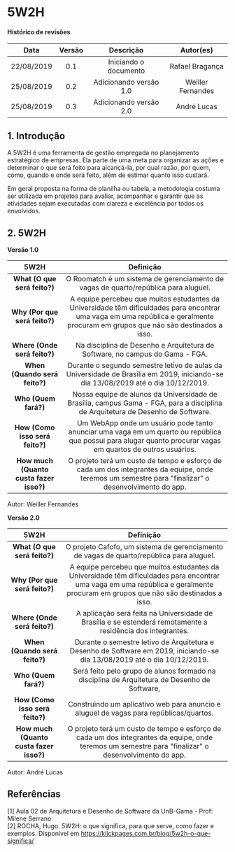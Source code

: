 # 5W2H

#### Histórico de revisões
|   Data   |  Versão  |        Descrição       |          Autor(es)          |
|:--------:|:--------:|:----------------------:|:---------------------------:|
|22/08/2019|   0.1    | Iniciando o documento       |  Rafael Bragança   |
| 25/08/2019 | 0.2 | Adicionando versão 1.0 | Weiller Fernandes |
| 25/08/2019 | 0.3 | Adicionando versão 2.0 | André Lucas |

## 1. Introdução

A 5W2H é uma ferramenta de gestão empregada no planejamento estratégico de empresas. Ela parte de uma meta para organizar as ações e determinar o que será feito para alcançá-la, por qual razão, por quem, como, quando e onde será feito, além de estimar quanto isso custará.

Em geral proposta na forma de planilha ou tabela, a metodologia costuma ser utilizada em projetos para avaliar, acompanhar e garantir que as atividades sejam executadas com clareza e excelência por todos os envolvidos.

## 2. 5W2H

**Versão 1.0**

|5W2H|Definição|
|:--:|:--:|
|**What (O que será feito?)**| O Roomatch é um sistema de gerenciamento de vagas de quarto/república para aluguel. |
|**Why (Por que será feito?)**| A equipe percebeu que muitos estudantes da Universidade têm dificuldades para encontrar uma vaga em uma república e geralmente procuram em grupos que não são destinados a isso.|
|**Where (Onde será feito?)**| Na disciplina de Desenho e Arquitetura de Software, no campus do Gama - FGA.|
|**When (Quando será feito?)**| Durante o segundo semestre letivo de aulas da Universidade de Brasília em 2019, iniciando-se dia 13/08/2019 até o dia 10/12/2019.|
|**Who (Quem fará?)**| Nossa equipe de alunos da Universidade de Brasília, campus Gama - FGA, para a disciplina de Arquitetura de Desenho de Software.|
|**How (Como isso será feito?)**| Um WebApp onde um usuário pode tanto anunciar uma vaga em um quarto ou república que possui para alugar quanto procurar vagas em quartos de outros usuários.|
|**How much (Quanto custa fazer isso?)**| O projeto terá um custo de tempo e esforço de cada um dos integrantes da equipe, onde teremos um semestre para "finalizar" o desenvolvimento do app.|

Autor: Weiller Fernandes

**Versão 2.0**

|5W2H|Definição|
|:--:|:--:|
|**What (O que será feito?)**| O projeto Cafofo, um sistema de gerenciamento de vagas de quarto/república para aluguel. |
|**Why (Por que será feito?)**| A equipe percebeu que muitos estudantes da Universidade têm dificuldades para encontrar uma vaga em uma república e geralmente procuram em grupos que não são destinados a isso.|
|**Where (Onde será feito?)**| A aplicação será feita na Universidade de Brasília e se estenderá remotamente a residência dos integrantes.|
|**When (Quando será feito?)**| Durante o semestre letivo de Arquitetura e Desenho de Software em 2019, iniciando-se dia 13/08/2019 até o dia 10/12/2019.|
|**Who (Quem fará?)**| Será feito pelo grupo de alunos formado na disciplina de Arquitetura de Desenho de Software, |
|**How (Como isso será feito?)**| Construindo um aplicativo web para anuncio e aluguel de vagas para repúblicas/quartos.|
|**How much (Quanto custa fazer isso?)**| O projeto terá um custo de tempo e esforço de cada um dos integrantes da equipe, onde teremos um semestre para "finalizar" o desenvolvimento do app.|

Autor: André Lucas

## Referências

[1] Aula 02 de Arquitetura e Desenho de Software da UnB-Gama - Prof: Milene Serrano<br>
[2] ROCHA, Hugo. 5W2H: o que significa, para que serve, como fazer e exemplos. Disponível em https://klickpages.com.br/blog/5w2h-o-que-significa/
